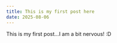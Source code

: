 ```yaml
---
title: This is my first post here
date: 2025-08-06
---
```


This is my first post...I am a bit nervous! :D
